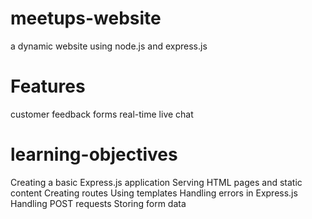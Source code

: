 # meetups-website
a dynamic website using node.js and express.js

# Features
customer feedback forms
real-time live chat

# learning-objectives
Creating a basic Express.js application
Serving HTML pages and static content
Creating routes
Using templates
Handling errors in Express.js
Handling POST requests
Storing form data
